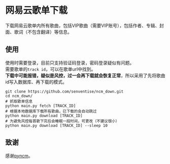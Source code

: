 # 网易云歌单下载
下载网易云歌单内所有歌曲，包括VIP歌曲（需要VIP账号），包括作者、专辑、封面、歌词（不包含翻译）等信息。

## 使用
使用时需要登录，目前只支持验证码登录，密码登录疑似有问题。    
需要歌单的`track id`，可以在歌单url中找到。  
**下载中可能报错，疑似是风控，过一会再下载就会恢复正常**，所以采用了先将歌曲id写入数据库、再下载的模式。
```shell
git clone https://github.com/senventise/ncm_down.git
cd ncm_down/
# 抓取歌单信息
python main.py fetch [TRACK_ID]
# 根据本地数据库下载所有歌曲，已下载的会自动跳过
python main.py download [TRACK_ID]
# 为避免风控每首歌下完后会睡眠一段时间，可更改（不建议很小）
python main.py download [TRACK_ID] --sleep 10
```
## 致谢
感谢[pyncm](https://github.com/mos9527/pyncm)。